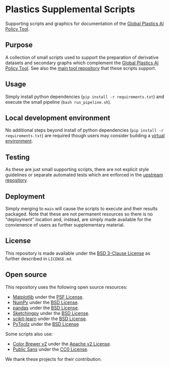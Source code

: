 # Plastics Supplemental Scripts
Supporting scripts and graphics for documentation of the [Global Plastics AI Policy Tool](https://global-plastics-tool.org/).

## Purpose
A collection of small scripts used to support the preparation of derivative datasets and secondary graphs which complement the [Global Plastics AI Policy Tool](https://global-plastics-tool.org/). See also the [main tool repository](https://github.com/SchmidtDSE/plastics-prototype) that these scripts support.

## Usage
Simply install python dependencies (`pip install -r requirements.txt`) and execute the small pipeline (`bash run_pipeline.sh`).

## Local development environment
No additional steps beyond install of python dependencies (`pip install -r requirements.txt`) are required though users may consider building a [virtual environment](https://the-hitchhikers-guide-to-packaging.readthedocs.io/en/latest/virtualenv.html).

## Testing
As these are just small supporting scripts, there are not explicit style guidelines or separate automated tests which are enforced in the [upstream repository](https://github.com/SchmidtDSE/plastics-prototype).

## Deployment
Simply merging to `main` will cause the scripts to execute and their results packaged. Note that these are not permanent resources so there is no "deployment" location and, instead, are simply made available for the convienence of users as further supplementary material.

## License
This repository is made available under the [BSD 3-Clause License](https://opensource.org/license/bsd-3-clause) as further described in `LICENSE.md`.

## Open source
This repository uses the following open source resources:

 - [Matplotlib](https://matplotlib.org/) under the [PSF License](https://matplotlib.org/stable/project/license.html).
 - [NumPy](https://numpy.org/) under the [BSD License](https://github.com/numpy/numpy/blob/main/LICENSE.txt).
 - [pandas](https://pandas.pydata.org/) under the [BSD License](https://github.com/pandas-dev/pandas/blob/main/LICENSE).
 - [Sketchingpy](https://sketchingpy.org/) under the [BSD License](https://codeberg.org/sketchingpy/Sketchingpy/src/branch/main/LICENSE.md).
 - [scikit-learn](https://scikit-learn.org/stable/) under the [BSD License](https://github.com/scikit-learn/scikit-learn/blob/main/COPYING).
 - [PyToolz](https://toolz.readthedocs.io/en/latest/) under the [BSD License](https://github.com/pytoolz/toolz/blob/master/LICENSE.txt)

Some scripts also use:

 - [Color Brewer v2](https://colorbrewer2.org/#type=sequential&scheme=BuGn&n=3) under the [Apache v2 License](https://github.com/axismaps/colorbrewer/blob/master/LICENCE.txt).
 - [Public Sans](https://public-sans.digital.gov/) under the [CC0 License](https://github.com/uswds/public-sans/blob/develop/LICENSE.md).

We thank these projects for their contribution.
